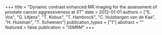 +++
title = "Dynamic contrast enhanced MR imaging for the assessment of prostate cancer aggressiveness at 3T"
date = 2012-01-01
authors = ["E. Vos", "G. Litjens", "T. Kobus", "T. Hambrock", "C. Hulsbergen van de Kaa", "H. Huisman", "T. Scheenen"]
publication_types = ["1"]
abstract = ""
featured = false
publication = "*ISMRM*"
+++

